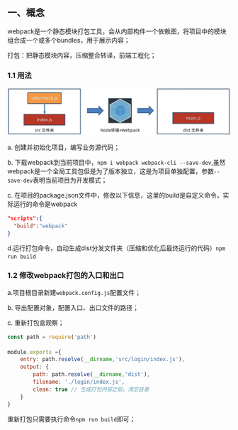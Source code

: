## 一、概念

webpack是一个静态模块打包工具，会从内部构件一个依赖图，将项目中的模块组合成一个或多个bundles，用于展示内容；

打包：把静态模块内容，压缩整合转译，前端工程化；

### 1.1 用法

![image-20230722105431225](localpicbed/Webpack学习笔记.assets/image-20230722105431225.png)

a. 创建并初始化项目，编写业务源代码；

b. 下载webpack到当前项目中，`npm i webpack webpack-cli --save-dev`,虽然webpack是一个全局工具包但是为了版本独立，这是为项目单独配置，参数`--save-dev`表明当前项目为开发模式；

c. 在项目的package.json文件中，修改以下信息，这里的build是自定义命令，实际运行的命令是webpack

```json
"scripts":{
  "build":"webpack"
}
```

d.运行打包命令，自动生成dist分发文件夹（压缩和优化后最终运行的代码）`npm run build`

### 1.2 修改webpack打包的入口和出口

a.项目根目录新建`webpack.config.js`配置文件；

b. 导出配置对象，配置入口、出口文件的路径；

c. 重新打包盒观察；

```js
const path = require('path')

module.exports ={
    entry: path.resolve(__dirname,'src/login/index.js'),
    output: {
        path: path.resolve(__dirname,'dist'),
        filename: './login/index.js',
        clean: true // 生成打包内容之前，清空目录
    }
}
```

重新打包只需要执行命令`npm run build`即可；

